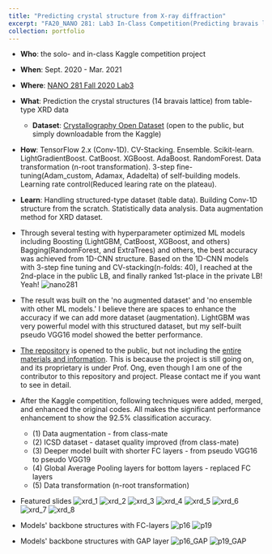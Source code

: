 ```yaml
---
title: "Predicting crystal structure from X-ray diffraction"
excerpt: "FA20_NANO 281: Lab3 In-Class Competition(Predicting bravais lattice from XRD)"
collection: portfolio
---
```


- **Who**: the solo- and in-class Kaggle competition project
- **When**: Sept. 2020 - Mar. 2021
- **Where**: [NANO 281 Fall 2020 Lab3](https://www.kaggle.com/c/nano281fa2020/overview)
- **What**: Prediction the crystal structures (14 bravais lattice) from table-type XRD data
  - **Dataset**: [Crystallography Open Dataset](http://www.crystallography.net/cod/) (open to the public, but simply downloadable from the Kaggle)
- **How**: TensorFlow 2.x (Conv-1D). CV-Stacking. Ensemble. Scikit-learn. LightGradientBoost. CatBoost. XGBoost. AdaBoost. RandomForest. Data transformation (n-root transformation). 3-step fine-tuning(Adam_custom, Adamax, Adadelta) of self-building models. Learning rate control(Reduced learing rate on the plateau).
- **Learn**: Handling structured-type dataset (table data). Building Conv-1D structure from the scratch. Statistically data analysis. Data augmentation method for XRD dataset.

- Through several testing with hyperparameter optimized ML models including Boosting (LightGBM, CatBoost, XGBoost, and others) Bagging(RandomForest, and ExtraTrees) and others, the best accuracy was achieved from 1D-CNN structure. Based on the 1D-CNN models with 3-step fine tuning and CV-stacking(n-folds: 40), I reached at the 2nd-place in the public LB, and finally ranked 1st-place in the private LB! Yeah!
![nano281](https://user-images.githubusercontent.com/58493928/116184306-5e483480-a6d4-11eb-9ed9-b540345599d6.png)
- The result was built on the 'no augmented dataset' and 'no ensemble with other ML models.' I believe there are spaces to enhance the accuracy if we can add more dataset (augmentation). LightGBM was very powerful model with this structured dataset, but my self-built pseudo VGG16 model showed the better performance.
- [The repository](https://github.com/haenara-shin/NANO281_Labs/tree/main/3) is opened to the public, but not including the [entire materials and information](https://github.com/haenara-shin/XRD_ML.git). This is because the project is still going on, and its proprietary is under Prof. Ong, even though I am one of the contributor to this repository and project. Please contact me if you want to see in detail.

- After the Kaggle competition, following techniques were added, merged, and enhanced the original codes. All makes the significant performance enhancement to show the 92.5% classification accuracy. 
  - (1) Data augmentation - from class-mate
  - (2) ICSD dataset - dataset quality improved (from class-mate)
  - (3) Deeper model built with shorter FC layers - from pseudo VGG16 to pseudo VGG19
  - (4) Global Average Pooling layers for bottom layers - replaced FC layers
  - (5) Data transformation (n-root transformation)

- Featured slides
![xrd_1](https://user-images.githubusercontent.com/58493928/117560118-d81adf00-b03f-11eb-9bb6-83bd29766062.png)
![xrd_2](https://user-images.githubusercontent.com/58493928/117560124-e49f3780-b03f-11eb-9263-673a38602853.png)
![xrd_3](https://user-images.githubusercontent.com/58493928/117560129-ef59cc80-b03f-11eb-98da-b299bab5c135.png)
![xrd_4](https://user-images.githubusercontent.com/58493928/117560132-f8e33480-b03f-11eb-89ff-cc25947ff483.png)
![xrd_5](https://user-images.githubusercontent.com/58493928/117560136-013b6f80-b040-11eb-8ce5-332ff62491cb.png)
![xrd_6](https://user-images.githubusercontent.com/58493928/117560140-08627d80-b040-11eb-85f0-c0dcdd3e2ed7.png)
![xrd_7](https://user-images.githubusercontent.com/58493928/117560193-7018c880-b040-11eb-9cbe-f9391a15dd54.png)
![xrd_8](https://user-images.githubusercontent.com/58493928/117560199-7c9d2100-b040-11eb-910e-fef21585f301.png)

- Models' backbone structures with FC-layers
![p16](https://user-images.githubusercontent.com/58493928/117560204-845cc580-b040-11eb-9268-c55e110f973f.png)
![p19](https://user-images.githubusercontent.com/58493928/117560209-8cb50080-b040-11eb-8c06-f9d44f64a143.png)

- Models' backbone structures with GAP layer
![p16_GAP](https://user-images.githubusercontent.com/58493928/117560214-93437800-b040-11eb-91f0-8d98f51badf6.png)
![p19_GAP](https://user-images.githubusercontent.com/58493928/117560223-9b9bb300-b040-11eb-9275-9e74cebb6444.png)

